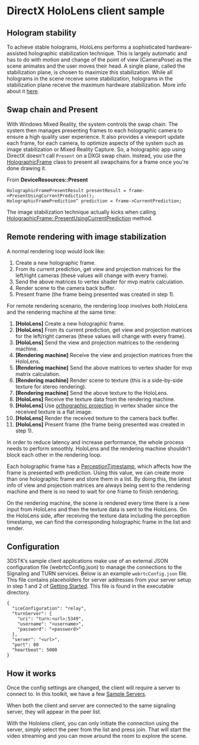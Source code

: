 # DirectX HoloLens client sample

## Hologram stability
To achieve stable holograms, HoloLens performs a sophisticated hardware-assisted holographic stabilization technique. This is largely automatic and has to do with motion and change of the point of view (CameraPose) as the scene animates and the user moves their head. A single plane, called the stabilization plane, is chosen to maximize this stabilization. While all holograms in the scene receive some stabilization, holograms in the stabilization plane receive the maximum hardware stabilization. More info about it [here](https://docs.microsoft.com/en-us/windows/mixed-reality/hologram-stability).

## Swap chain and Present
With Windows Mixed Reality, the system controls the swap chain. The system then manages presenting frames to each holographic camera to ensure a high quality user experience. It also provides a viewport update each frame, for each camera, to optimize aspects of the system such as image stabilization or Mixed Reality Capture. So, a holographic app using DirectX doesn't call `Present` on a DXGI swap chain. Instead, you use the [HolographicFrame](https://docs.microsoft.com/en-us/uwp/api/Windows.Graphics.Holographic.HolographicFrame) class to present all swapchains for a frame once you're done drawing it.

From **DeviceResources::Present**
```
HolographicFramePresentResult presentResult = frame->PresentUsingCurrentPrediction();
HolographicFramePrediction^ prediction = frame->CurrentPrediction;
```

The image stabilization technique actually kicks when calling [HolographicFrame::PresentUsingCurrentPrediction](https://docs.microsoft.com/en-us/uwp/api/windows.graphics.holographic.holographicframe.presentusingcurrentprediction) method.

## Remote rendering with image stabilization
A normal rendering loop would look like:
1. Create a new holographic frame.
2. From its current prediction, get view and projection matrices for the left/right cameras (these values will change with every frame).
3. Send the above matrices to vertex shader for mvp matrix calculation.
4. Render scene to the camera back buffer.
5. Present frame (the frame being presented was created in step 1).

For remote rendering scenario, the rendering loop involves both HoloLens and the rendering machine at the same time:
1. **[HoloLens]** Create a new holographic frame.
2. **[HoloLens]** From its current prediction, get view and projection matrices for the left/right cameras (these values will change with every frame).
3. **[HoloLens]** Send the view and projection matrices to the rendering machine.
4. **[Rendering machine]** Receive the view and projection matrices from the HoloLens.
5. **[Rendering machine]** Send the above matrices to vertex shader for mvp matrix calculation.
6. **[Rendering machine]** Render scene to texture (this is a side-by-side texture for stereo rendering).
7. **[Rendering machine]** Send the above texture to the HoloLens.
8. **[HoloLens]** Receive the texture data from the rendering machine.
9. **[HoloLens]** Use [orthographic projection](https://en.wikipedia.org/wiki/Orthographic_projection) in vertex shader since the received texture is a flat image.
10. **[HoloLens]** Render the received texture to the camera back buffer.
11. **[HoloLens]** Present frame (the frame being presented was created in step 1).

In order to reduce latency and increase performance, the whole process needs to perform smoothly. HoloLens and the rendering machine shouldn't block each other in the rendering loop.

Each holographic frame has a [PerceptionTimestamp](https://docs.microsoft.com/en-us/uwp/api/windows.perception.perceptiontimestamp), which affects how the frame is presented with prediction. Using this value, we can create more than one holographic frame and store them in a list. By doing this, the latest info of view and projection matrices are always being sent to the rendering machine and there is no need to wait for one frame to finish rendering.

On the rendering machine, the scene is rendered every time there is a new input from HoloLens and then the texture data is sent to the HoloLens. On the HoloLens side, after receiving the texture data including the perception timestamp, we can find the corresponding holographic frame in the list and render.

## Configuration

3DSTK’s sample client applications make use of an external JSON configuration file (webrtcConfig.json) to manage the connections to the Signaling and TURN services. Below is an example `webrtcConfig.json` file. This file contains placeholders for server addresses from your server setup in step 1 and 2 of [Getting Started](https://3dstreamingtoolkit.github.io/docs-3dstk/#getting-started). This file is found in the executable directory.
```
{
  "iceConfiguration": "relay",
  "turnServer": {
    "uri": "turn:<url>:5349",
    "username": "<username>",
    "password": "<password>"
  },
  "server": "<url>",
  "port": 80
  "heartbeat": 5000
}
```

## How it works

Once the config settings are changed, the client will require a server to connect to. In this toolkit, we have a few [Sample Servers](https://github.com/3DStreamingToolkit/3DStreamingToolkit/tree/master/Samples/Server). 

When both the client and server are connected to the same signaling server, they will appear in the peer list. 

With the Hololens client, you can only initiate the connection using the server, simply select the peer from the list and press join. That will start the video streaming and you can move around the room to explore the scene. 
